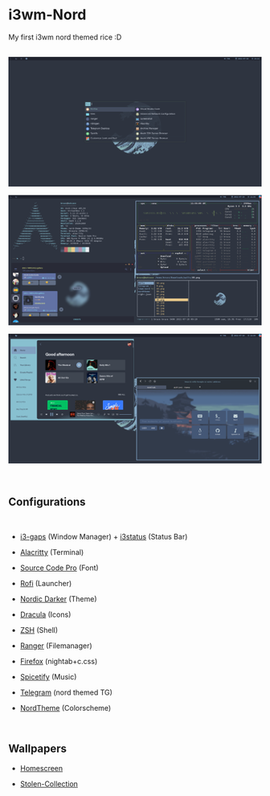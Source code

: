 # **i3wm-Nord**

My first i3wm nord themed rice :D
<br>
<br>

![screenshot](<https://raw.githubusercontent.com/Shivshreyas/i3wm-my-nord-rice/main/Screenshots/final%20rice(nord)3.png>)
<br>

![screenshot](<https://raw.githubusercontent.com/Shivshreyas/i3wm-my-nord-rice/main/Screenshots/final%20rice(nord).png>)
<br>

![screenshot](<https://raw.githubusercontent.com/Shivshreyas/i3wm-my-nord-rice/main/Screenshots/final%20rice(nord)2.png>)

<br>

## Configurations

<br>

- [i3-gaps](<https://github.com/Shivshreyas/i3wm-my-nord-rice/tree/main/i3-nord(%20withi3bar)/i3>) (Window Manager) +
  [i3status](<https://github.com/Shivshreyas/i3wm-my-nord-rice/tree/main/i3-nord(%20withi3bar)/i3status>) (Status Bar)

- [Alacritty](<https://github.com/Shivshreyas/i3wm-my-nord-rice/tree/main/i3-nord(%20withi3bar)/alacritty>) (Terminal)

- [Source Code Pro](https://archlinux.org/packages/extra/any/adobe-source-code-pro-fonts/) (Font)

- [Rofi](https://github.com/sarveshspatil111/Dotfiles/tree/main/.config/rofi) (Launcher)

- [Nordic Darker](https://www.gnome-look.org/p/1267246/) (Theme)

- [Dracula](https://draculatheme.com/gtk) (Icons)

- [ZSH](<https://github.com/Shivshreyas/i3wm-my-nord-rice/blob/main/i3-nord(%20withi3bar)/.zshrc>) (Shell)

- [Ranger](<https://github.com/Shivshreyas/i3wm-my-nord-rice/tree/main/i3-nord(%20withi3bar)/ranger>) (Filemanager)

- [Firefox](<https://github.com/Shivshreyas/i3wm-my-nord-rice/tree/main/i3-nord(%20withi3bar)/firefox/chrome>) (nightab+c.css)

- [Spicetify](https://github.com/khanhas/spicetify-cli) (Music)
- [Telegram](https://github.com/gilbertw1/telegram-nord-theme) (nord themed TG)

- [NordTheme](https://www.nordtheme.com/) (Colorscheme)

<br>

## Wallpapers

- [Homescreen](<https://raw.githubusercontent.com/Shivshreyas/i3wm-my-nord-rice/main/i3-nord(%20withi3bar)/walls/85.png>)

- [Stolen-Collection](<https://github.com/Shivshreyas/i3wm-my-nord-rice/tree/main/i3-nord(%20withi3bar)/walls>)
